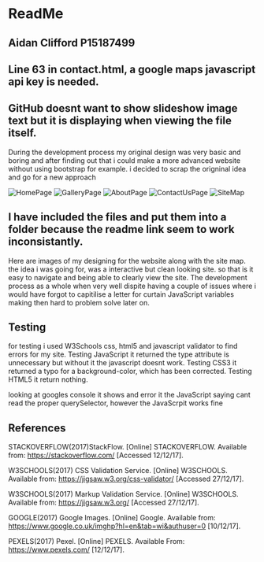 
# ReadMe

## Aidan Clifford P15187499

## Line 63 in contact.html, a google maps javascript api key is needed.

## GitHub doesnt want to show slideshow image text but it is displaying when viewing the file itself.


During the development process my original design was very basic and boring and after finding out that 
i could make a more advanced website without using bootstrap for example. i decided to scrap the origninal idea 
and go for a new approach

![HomePage](website/SiteSketches/HomePage.jpg)
![GalleryPage](website/SiteSketches/GalleryPage.jpg)
![AboutPage](website/SiteSketches/AboutPage.jpg)
![ContactUsPage](website/SiteSketches/ContactUsPage.jpg)
![SiteMap](website/SiteSketches/SiteMap.jpg)

## I have included the files and put them into a folder because the readme link seem to work inconsistantly.

Here are images of my designing for the website along with the site map. the idea i was going for, was a interactive but clean looking site.
so that is it easy to navigate and being able to clearly view the site. The development process as a whole when very well dispite having a
couple of issues where i would have forgot to capitilise a letter for curtain JavaScript variables making then hard to problem solve later on.


## Testing

for testing i used W3Schools css, html5 and javascript validator to find errors for my site. 
Testing JavaScript it returned the type attribute is unnecessary but without it the javascript doesnt work.
Testing CSS3 it returned a typo for a background-color, which has been corrected.
Testing HTML5 it return nothing.

looking at googles console it shows and error it the JavaScript saying cant read the proper querySelector, however the JavaScrpit works fine

## References

STACKOVERFLOW(2017)StackFlow. [Online] STACKOVERFLOW. Available from: https://stackoverflow.com/ [Accessed 12/12/17].

W3SCHOOLS(2017) CSS Validation Service. [Online] W3SCHOOLS. Available from: https://jigsaw.w3.org/css-validator/ [Accessed 27/12/17].

W3SCHOOLS(2017) Markup Validation Service. [Online] W3SCHOOLS. Available from: https://jigsaw.w3.org/ [Accessed 27/12/17].

GOOGLE(2017) Google Images. [Online] Google. Available from: https://www.google.co.uk/imghp?hl=en&tab=wi&authuser=0 [10/12/17].

PEXELS(2017) Pexel. [Online] PEXELS. Available From: https://www.pexels.com/ [12/12/17].

